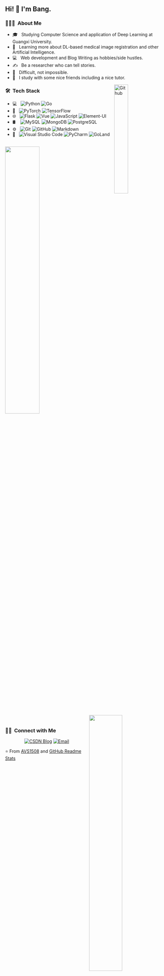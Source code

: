 <!--
**S-HuaBomb/S-HuaBomb** is a ✨ _special_ ✨ repository because its `README.md` (this file) appears on your GitHub profile.

Here are some ideas to get you started:

- 🔭 I’m currently working on ...
- 🌱 I’m currently learning ...
- 👯 I’m looking to collaborate on ...
- 🤔 I’m looking for help with ...
- 💬 Ask me about ...
- 📫 How to reach me: ...
- 😄 Pronouns: ...
- ⚡ Fun fact: ...
-->



## Hi! 👋 I'm Bang.

<h3> 👨🏻‍💻 &nbsp;About Me </h3>

- 🎓 &nbsp; Studying Computer Science and application of Deep Learning at Guangxi University.
- 🌱 &nbsp; Learning more about DL-based medical image registration and other Artificial Intelligence.
- 💻 &nbsp; Web development and Blog Writing as hobbies/side hustles.
- ✍️ &nbsp; Be a researcher who can tell stories.
- 🤔 &nbsp; Difficult, not impossible.
- 👯 &nbsp; I study with some nice friends including a nice tutor.

<img width="30%" align="right" alt="Github" src="https://user-images.githubusercontent.com/48678280/88862734-4903af80-d201-11ea-968b-9c939d88a37c.gif" />

<h3> 🛠 &nbsp;Tech Stack</h3>

- 💻 &nbsp;
  ![Python](https://img.shields.io/badge/-Python-yellow?style=flat&logo=python)
  ![Go](https://img.shields.io/badge/-Go-FFFFF0?style=flat&logo=Go&logoColor=007396)
- 🤖 &nbsp;
  ![PyTorch](https://img.shields.io/badge/-PyTorch-brightgreen?style=flat&logo=pytorch)
  ![TensorFlow](https://img.shields.io/badge/-TensorFlow-yellowgreen?style=flat&logo=tensorflow)
- 🌐 &nbsp;
  ![Flask](https://img.shields.io/badge/-Flask-red?style=flat&logo=flask)
  ![Vue](https://img.shields.io/badge/-Vue-green?style=flat&logo=vue)
  ![JavaScript](https://img.shields.io/badge/-JavaScript-ff69b4?style=flat&logo=javascript)
  ![Element-UI](https://img.shields.io/badge/-ElementUI-blue?style=flat&logo=element&logoColor=563D7C)
- 🛢 &nbsp;&nbsp;
  ![MySQL](https://img.shields.io/badge/-MySQL-yellowgreen?style=flat&logo=mysql)
  ![MongoDB](https://img.shields.io/badge/-MongoDB-9cf?style=flat&logo=mongodb)
  ![PostgreSQL](https://img.shields.io/badge/-PostgreSQL-FFD700?style=flat&logo=PostgreSQL)
- ⚙️ &nbsp;
  ![Git](https://img.shields.io/badge/-Git-yellow?style=flat&logo=git)
  ![GitHub](https://img.shields.io/badge/-GitHub-808000?style=flat&logo=github)
  ![Markdown](https://img.shields.io/badge/-Markdown-FFE4B5?style=flat&logo=markdown)
- 🔧 &nbsp;
  ![Visual Studio Code](https://img.shields.io/badge/-Visual%20Studio%20Code-3CB371?style=flat&logo=visual-studio-code&logoColor=007ACC)
  ![PyCharm](https://img.shields.io/badge/-PyCharm-228B22?style=flat&logo=PyCharm)
  ![GoLand](https://img.shields.io/badge/-GoLand-DA70D6?style=flat&logo=GoLand&logoColor=2C2255)

<br/>

<div>
<img width="47%" src="https://github-readme-stats.vercel.app/api?username=S-HuaBomb&theme=flag-india&show_icons=true" />
<img width="46%" align="right" src="https://github-readme-stats.vercel.app/api/top-langs/?username=S-HuaBomb&layout=compact&theme=flag-india&hide=html,java" />
</div>

<!-- 仓库卡片
[![ReadMe Card](https://github-readme-stats.vercel.app/api/pin/?username=S-HuaBomb&repo=pytorch-in-flask)](https://github.com/S-HuaBomb/S-HuaBomb)
-->

<br/>

<h3> 🤝🏻 &nbsp;Connect with Me </h3>

<p align="center">
<a href="https://blog.csdn.net/Run_Bomb"><img alt="CSDN Blog" src="https://img.shields.io/badge/CSDNBlog-blog.csdn.net/Run_Bomb-7FFF00?style=flat-square&logo=microsoft-edge"></a>
<a href="huabangs@foxmail.com"><img alt="Email" src="https://img.shields.io/badge/Email-huabangs@foxmail.com-FFFF00?style=flat-square&logo=gmail"></a>
</p>

⭐️ From [AVS1508](https://github.com/AVS1508) and [GitHub Readme Stats](https://github.com/anuraghazra/github-readme-stats)
